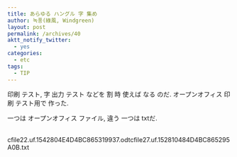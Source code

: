```yaml
---
title: あらゆる ハングル 字 集め
author: 녹풍(綠風, Windgreen)
layout: post
permalink: /archives/40
aktt_notify_twitter:
  - yes
categories:
  - etc
tags:
  - TIP
---
```

印刷 テスト, 字 出力 テスト などを 割 時 使えば なる のだ. オープンオフィス 印刷 テスト用で 作った. <div>
  <span class="Apple-style-span" style="background-color: rgb(255, 255, 255);">一つは オープンオフィス ファイル, 違う 一つは txtだ.</span>
</div>

<div>
  <span class="Apple-style-span" style="background-color: rgb(255, 255, 255);"><br /></span>
</div>

<div>
  <a target="_top" href="http://dl.dropboxusercontent.com/u/15546257/blog/mytory/old-images/1/cfile22.uf.1542804E4D4BC865319937.odt" class="aligncenter"></a>cfile22.uf.1542804E4D4BC865319937.odt<a target="_top" href="http://dl.dropboxusercontent.com/u/15546257/blog/mytory/old-images/1/cfile27.uf.152810484D4BC865295A0B.txt" class="aligncenter"></a>cfile27.uf.152810484D4BC865295A0B.txt
</div>